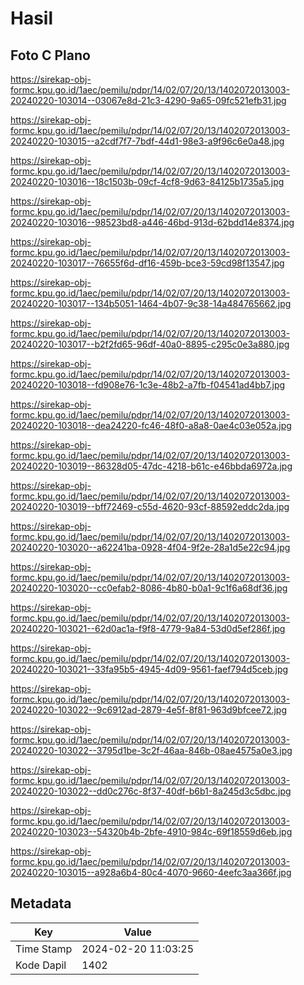 # Hasil

## Foto C Plano

https://sirekap-obj-formc.kpu.go.id/1aec/pemilu/pdpr/14/02/07/20/13/1402072013003-20240220-103014--03067e8d-21c3-4290-9a65-09fc521efb31.jpg

https://sirekap-obj-formc.kpu.go.id/1aec/pemilu/pdpr/14/02/07/20/13/1402072013003-20240220-103015--a2cdf7f7-7bdf-44d1-98e3-a9f96c6e0a48.jpg

https://sirekap-obj-formc.kpu.go.id/1aec/pemilu/pdpr/14/02/07/20/13/1402072013003-20240220-103016--18c1503b-09cf-4cf8-9d63-84125b1735a5.jpg

https://sirekap-obj-formc.kpu.go.id/1aec/pemilu/pdpr/14/02/07/20/13/1402072013003-20240220-103016--98523bd8-a446-46bd-913d-62bdd14e8374.jpg

https://sirekap-obj-formc.kpu.go.id/1aec/pemilu/pdpr/14/02/07/20/13/1402072013003-20240220-103017--76655f6d-df16-459b-bce3-59cd98f13547.jpg

https://sirekap-obj-formc.kpu.go.id/1aec/pemilu/pdpr/14/02/07/20/13/1402072013003-20240220-103017--134b5051-1464-4b07-9c38-14a484765662.jpg

https://sirekap-obj-formc.kpu.go.id/1aec/pemilu/pdpr/14/02/07/20/13/1402072013003-20240220-103017--b2f2fd65-96df-40a0-8895-c295c0e3a880.jpg

https://sirekap-obj-formc.kpu.go.id/1aec/pemilu/pdpr/14/02/07/20/13/1402072013003-20240220-103018--fd908e76-1c3e-48b2-a7fb-f04541ad4bb7.jpg

https://sirekap-obj-formc.kpu.go.id/1aec/pemilu/pdpr/14/02/07/20/13/1402072013003-20240220-103018--dea24220-fc46-48f0-a8a8-0ae4c03e052a.jpg

https://sirekap-obj-formc.kpu.go.id/1aec/pemilu/pdpr/14/02/07/20/13/1402072013003-20240220-103019--86328d05-47dc-4218-b61c-e46bbda6972a.jpg

https://sirekap-obj-formc.kpu.go.id/1aec/pemilu/pdpr/14/02/07/20/13/1402072013003-20240220-103019--bff72469-c55d-4620-93cf-88592eddc2da.jpg

https://sirekap-obj-formc.kpu.go.id/1aec/pemilu/pdpr/14/02/07/20/13/1402072013003-20240220-103020--a62241ba-0928-4f04-9f2e-28a1d5e22c94.jpg

https://sirekap-obj-formc.kpu.go.id/1aec/pemilu/pdpr/14/02/07/20/13/1402072013003-20240220-103020--cc0efab2-8086-4b80-b0a1-9c1f6a68df36.jpg

https://sirekap-obj-formc.kpu.go.id/1aec/pemilu/pdpr/14/02/07/20/13/1402072013003-20240220-103021--62d0ac1a-f9f8-4779-9a84-53d0d5ef286f.jpg

https://sirekap-obj-formc.kpu.go.id/1aec/pemilu/pdpr/14/02/07/20/13/1402072013003-20240220-103021--33fa95b5-4945-4d09-9561-faef794d5ceb.jpg

https://sirekap-obj-formc.kpu.go.id/1aec/pemilu/pdpr/14/02/07/20/13/1402072013003-20240220-103022--9c6912ad-2879-4e5f-8f81-963d9bfcee72.jpg

https://sirekap-obj-formc.kpu.go.id/1aec/pemilu/pdpr/14/02/07/20/13/1402072013003-20240220-103022--3795d1be-3c2f-46aa-846b-08ae4575a0e3.jpg

https://sirekap-obj-formc.kpu.go.id/1aec/pemilu/pdpr/14/02/07/20/13/1402072013003-20240220-103022--dd0c276c-8f37-40df-b6b1-8a245d3c5dbc.jpg

https://sirekap-obj-formc.kpu.go.id/1aec/pemilu/pdpr/14/02/07/20/13/1402072013003-20240220-103023--54320b4b-2bfe-4910-984c-69f18559d6eb.jpg

https://sirekap-obj-formc.kpu.go.id/1aec/pemilu/pdpr/14/02/07/20/13/1402072013003-20240220-103015--a928a6b4-80c4-4070-9660-4eefc3aa366f.jpg


## Metadata

| Key        | Value               |
| ---------- | ------------------- |
| Time Stamp | 2024-02-20 11:03:25 |
| Kode Dapil | 1402                |



